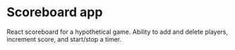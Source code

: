 # Scoreboard app
React scoreboard for a hypothetical game.  Ability to add and delete players, increment score, and start/stop a timer.    
